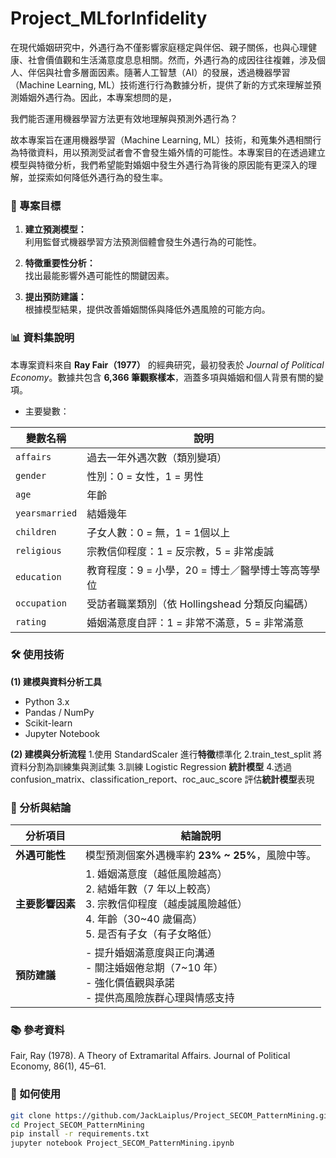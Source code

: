 # Project_MLforInfidelity

在現代婚姻研究中，外遇行為不僅影響家庭穩定與伴侶、親子關係，也與心理健康、社會價值觀和生活滿意度息息相關。然而，外遇行為的成因往往複雜，涉及個人、伴侶與社會多層面因素。隨著人工智慧（AI）的發展，透過機器學習（Machine Learning, ML）技術進行行為數據分析，提供了新的方式來理解並預測婚姻外遇行為。因此，本專案想問的是，

我們能否運用機器學習方法更有效地理解與預測外遇行為？

故本專案旨在運用機器學習（Machine Learning, ML）技術，和蒐集外遇相關行為特徵資料，用以預測受試者會不會發生婚外情的可能性。本專案目的在透過建立模型與特徵分析，我們希望能對婚姻中發生外遇行為背後的原因能有更深入的理解，並探索如何降低外遇行為的發生率。

### 🎯 專案目標

1. **建立預測模型：**  
   利用監督式機器學習方法預測個體會發生外遇行為的可能性。

2. **特徵重要性分析：**  
   找出最能影響外遇可能性的關鍵因素。

3. **提出預防建議：**  
   根據模型結果，提供改善婚姻關係與降低外遇風險的可能方向。

### 📊 資料集說明

本專案資料來自 **Ray Fair（1977）** 的經典研究，最初發表於 *Journal of Political Economy*。數據共包含 **6,366 筆觀察樣本**，涵蓋多項與婚姻和個人背景有關的變項。

- 主要變數：

| 變數名稱             | 說明                                                                  |
|----------------------|-------------------------------------------------------------------------|
| `affairs`            | 過去一年外遇次數（類別變項）                                            |
| `gender`             | 性別：0 = 女性，1 = 男性                                               |
| `age`                | 年齡                                                                |
| `yearsmarried`        | 結婚幾年                                                            |
| `children`           | 子女人數：0 = 無，1 = 1個以上                                          |
| `religious`          | 宗教信仰程度：1 = 反宗教，5 = 非常虔誠                                 |
| `education`               | 教育程度：9 = 小學，20 = 博士／醫學博士等高等學位                      |
| `occupation`              | 受訪者職業類別（依 Hollingshead 分類反向編碼）                         |
| `rating`             | 婚姻滿意度自評：1 = 非常不滿意，5 = 非常滿意                           |

### 🛠️ 使用技術

**(1) 建模與資料分析工具**
- Python 3.x
- Pandas / NumPy
- Scikit-learn
- Jupyter Notebook

**(2) 建模與分析流程**
1.使用 StandardScaler 進行**特徵**標準化
2.train_test_split 將資料分割為訓練集與測試集
3.訓練 Logistic Regression **統計模型**
4.透過 confusion_matrix、classification_report、roc_auc_score 評估**統計模型**表現

### 💍 分析與結論

| 分析項目 | 結論說明 |
|------|------|
| **外遇可能性** | 模型預測個案外遇機率約 **23% ~ 25%**，風險中等。 |
| **主要影響因素** | 1. 婚姻滿意度（越低風險越高）<br>2. 結婚年數（7 年以上較高）<br>3. 宗教信仰程度（越虔誠風險越低）<br>4. 年齡（30~40 歲偏高）<br>5. 是否有子女（有子女略低） |
| **預防建議** | - 提升婚姻滿意度與正向溝通<br>- 關注婚姻倦怠期（7~10 年）<br>- 強化價值觀與承諾<br>- 提供高風險族群心理與情感支持 |gi

### 📚 參考資料

Fair, Ray (1978). A Theory of Extramarital Affairs. Journal of Political Economy, 86(1), 45–61.

### 🚀 如何使用

```bash
git clone https://github.com/JackLaiplus/Project_SECOM_PatternMining.git
cd Project_SECOM_PatternMining
pip install -r requirements.txt
jupyter notebook Project_SECOM_PatternMining.ipynb
```



